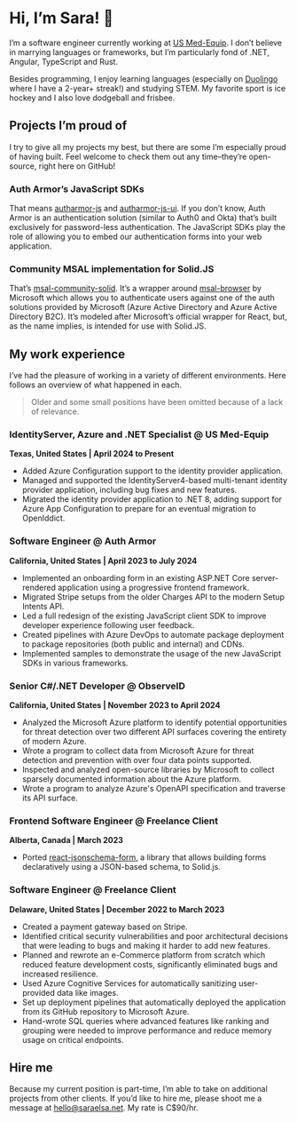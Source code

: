 # Hi, I’m Sara! 👋 
I’m a software engineer currently working at [US Med-Equip](https://usme.com/).  I don’t believe in marrying languages or frameworks, but I’m particularly fond of .NET, Angular, TypeScript and Rust.

Besides programming, I enjoy learning languages (especially on [Duolingo](https://www.duolingo.com/profile/saraelsaz) where I have a 2-year+ streak!) and studying STEM. My favorite sport is ice hockey and I also love dodgeball and frisbee.

## Projects I’m proud of
I try to give all my projects my best, but there are some I’m especially proud of having built. Feel welcome to check them out any time–they’re open-source, right here on GitHub!

### Auth Armor’s JavaScript SDKs
That means [autharmor-js](https://github.com/AuthArmor/autharmor-js) and [autharmor-js-ui](https://github.com/AuthArmor/autharmor-js-ui). If you don’t know, Auth Armor is an authentication solution (similar to Auth0 and Okta) that’s built exclusively for password-less authentication. The JavaScript SDKs play the role of allowing you to embed our authentication forms into your web application.

### Community MSAL implementation for Solid.JS
That’s [msal-community-solid](https://github.com/saraelsa/msal-community-solid). It’s a wrapper around [msal-browser](https://github.com/AzureAD/microsoft-authentication-library-for-js/tree/master/lib/msal-browser) by Microsoft which allows you to authenticate users against one of the auth solutions provided by Microsoft (Azure Active Directory and Azure Active Directory B2C). It’s modeled after Microsoft’s official wrapper for React, but, as the name implies, is intended for use with Solid.JS.

## My work experience
I’ve had the pleasure of working in a variety of different environments. Here follows an overview of what happened in each.

> Older and some small positions have been omitted because of a lack of relevance.  

### IdentityServer, Azure and .NET Specialist @ US Med-Equip
**Texas, United States | April 2024 to Present**
* Added Azure Configuration support to the identity provider application.
* Managed and supported the IdentityServer4-based multi-tenant identity provider application, including bug fixes and new features.
* Migrated the identity provider application to .NET 8, adding support for Azure App Configuration to prepare for an eventual migration to OpenIddict.

### Software Engineer @ Auth Armor
**California, United States | April 2023 to July 2024**
* Implemented an onboarding form in an existing ASP.NET Core server-rendered application using a progressive frontend framework.
* Migrated Stripe setups from the older Charges API to the modern Setup Intents API.
* Led a full redesign of the existing JavaScript client SDK to improve developer experience following user feedback.
* Created pipelines with Azure DevOps to automate package deployment to package repositories (both public and internal) and CDNs.
* Implemented samples to demonstrate the usage of the new JavaScript SDKs in various frameworks.

### Senior C#/.NET Developer @ ObserveID
**California, United States | November 2023 to April 2024**
* Analyzed the Microsoft Azure platform to identify potential opportunities for threat detection over two different API surfaces covering the entirety of modern Azure.
* Wrote a program to collect data from Microsoft Azure for threat detection and prevention with over four data points supported.
* Inspected and analyzed open-source libraries by Microsoft to collect sparsely documented information about the Azure platform.
* Wrote a program to analyze Azure's OpenAPI specification and traverse its API surface.

### Frontend Software Engineer @ Freelance Client
**Alberta, Canada | March 2023**
* Ported [react-jsonschema-form](https://github.com/rjsf-team/react-jsonschema-form), a library that allows building forms declaratively using a JSON-based schema, to Solid.js.

### Software Engineer @ Freelance Client
**Delaware, United States | December 2022 to March 2023**
* Created a payment gateway based on Stripe.
* Identified critical security vulnerabilities and poor architectural decisions that were leading to bugs and making it harder to add new features.
* Planned and rewrote an e-Commerce platform from scratch which reduced feature development costs, significantly eliminated bugs and increased resilience.
* Used Azure Cognitive Services for automatically sanitizing user-provided data like images.
* Set up deployment pipelines that automatically deployed the application from its GitHub repository to Microsoft Azure.
* Hand-wrote SQL queries where advanced features like ranking and grouping were needed to improve performance and reduce memory usage on critical endpoints.

## Hire me
Because my current position is part-time, I’m able to take on additional projects from other clients. If you’d like to hire me, please shoot me a message at [hello@saraelsa.net](mailto:hello@saraelsa.net). My rate is C$90/hr.